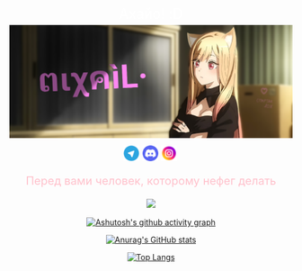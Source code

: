 <div style="text-align:center">

<p style="font-size:25px;margin-bottom:5px;color:white;">
    Ахайо! :D
</p> 

<img src="banner.png">

<div style="display:inline-flex;position:relative;width:2em;height:2em;margin-top:10px;margin-right:70px">
<img src="tg.png">
<img style="margin-left:6px;" src="ds.png">
<img style="margin-left:5px;" src="insta.png">
</div>
 
<p style="font-size:20px;color:pink;">Перед вами человек, которому нефег делать</p>
 
<div style="margin-bottom:10px;"><img src="https://gpvc.arturio.dev/Xasya" /></div>
 
[![Ashutosh's github activity graph](https://activity-graph.herokuapp.com/graph?username=Xasya)](https://github.com/Xasya)
 
[![Anurag's GitHub stats](https://github-readme-stats.vercel.app/api?username=Xasya&theme=dark&show_icons=true)](https://github.com/Xasya)

[![Top Langs](https://github-readme-stats.vercel.app/api/top-langs/?username=Xasya&theme=dark&show_icons=true)](https://github.com/Xasya)

</div> 